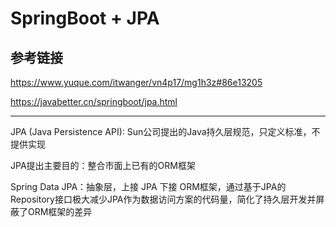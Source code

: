# SpringBoot + JPA

## 参考链接
<https://www.yuque.com/itwanger/vn4p17/mg1h3z#86e13205>

<https://javabetter.cn/springboot/jpa.html>

---

JPA (Java Persistence API): Sun公司提出的Java持久层规范，只定义标准，不提供实现



JPA提出主要目的：整合市面上已有的ORM框架



Spring Data JPA：抽象层，上接 JPA 下接 ORM框架，通过基于JPA的Repository接口极大减少JPA作为数据访问方案的代码量，简化了持久层开发并屏蔽了ORM框架的差异